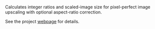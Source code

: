 Calculates integer ratios and scaled-image size for pixel-perfect image upscaling with optional aspect-ratio correction.

See the project [webpage](http://tanalin.com/en/projects/integer-scaling/) for details.